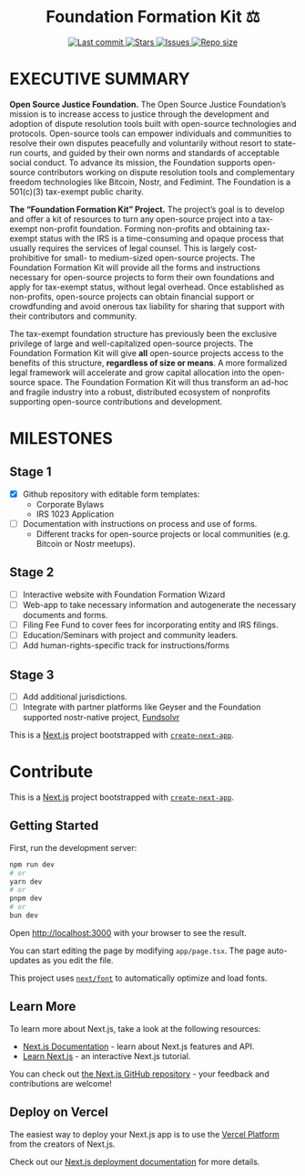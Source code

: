 <div align="center"><p>
    <h1>Foundation Formation Kit ⚖️</h1>
    <a href="https://github.com/Open-Source-Justice-Foundation/foundation-formation-kit/pulse">
      <img alt="Last commit" src="https://img.shields.io/github/last-commit/Open-Source-Justice-Foundation/foundation-formation-kit?style=for-the-badge&logo=starship&color=8bd5ca&logoColor=D9E0EE&labelColor=302D41"/>
    </a>
    <a href="https://github.com/Open-Source-Justice-Foundation/foundation-formation-kit/stargazers">
      <img alt="Stars" src="https://img.shields.io/github/stars/Open-Source-Justice-Foundation/foundation-formation-kit?style=for-the-badge&logo=starship&color=c69ff5&logoColor=D9E0EE&labelColor=302D41" />
    </a>
    <a href="https://github.com/Open-Source-Justice-Foundation/foundation-formation-kit/issues">
      <img alt="Issues" src="https://img.shields.io/github/issues/Open-Source-Justice-Foundation/foundation-formation-kit?style=for-the-badge&logo=bilibili&color=F5E0DC&logoColor=D9E0EE&labelColor=302D41" />
    </a>
    <a href="https://github.com/Open-Source-Justice-Foundation/foundation-formation-kit">
      <img alt="Repo size" src="https://img.shields.io/github/repo-size/Open-Source-Justice-Foundation/foundation-formation-kit?color=%23DDB6F2&label=SIZE&logo=codesandbox&style=for-the-badge&logoColor=D9E0EE&labelColor=302D41" />
    </a>
</div>

# EXECUTIVE SUMMARY

**Open Source Justice Foundation.** The Open Source Justice Foundation’s mission is to increase access to justice through the development and adoption of dispute resolution tools built with open-source technologies and protocols. Open-source tools can empower individuals and communities to resolve their own disputes peacefully and voluntarily without resort to state-run courts, and guided by their own norms and standards of acceptable social conduct. To advance its mission, the Foundation supports open-source contributors working on dispute resolution tools and complementary freedom technologies like Bitcoin, Nostr, and Fedimint. The Foundation is a 501(c)(3) tax-exempt public charity.

**The “Foundation Formation Kit” Project.** The project’s goal is to develop and offer a kit of resources to turn any open-source project into a tax-exempt non-profit foundation. Forming non-profits and obtaining tax-exempt status with the IRS is a time-consuming and opaque process that usually requires the services of legal counsel. This is largely cost-prohibitive for small- to medium-sized open-source projects. The Foundation Formation Kit will provide all the forms and instructions necessary for open-source projects to form their own foundations and apply for tax-exempt status, without legal overhead. Once established as non-profits, open-source projects can obtain financial support or crowdfunding and avoid onerous tax liability for sharing that support with their contributors and community.

The tax-exempt foundation structure has previously been the exclusive privilege of large and well-capitalized open-source projects. The Foundation Formation Kit will give **all** open-source projects access to the benefits of this structure, **regardless of size or means**. A more formalized legal framework will accelerate and grow capital allocation into the open-source space. The Foundation Formation Kit will thus transform an ad-hoc and fragile industry into a robust, distributed ecosystem of nonprofits supporting open-source contributions and development.

# MILESTONES

## Stage 1

- [x] Github repository with editable form templates:
  - Corporate Bylaws
  - IRS 1023 Application
- [ ] Documentation with instructions on process and use of forms.
  - Different tracks for open-source projects or local communities (e.g. Bitcoin or Nostr meetups).

## Stage 2

- [ ] Interactive website with Foundation Formation Wizard
- [ ] Web-app to take necessary information and autogenerate the necessary documents and forms.
- [ ] Filing Fee Fund to cover fees for incorporating entity and IRS filings.
- [ ] Education/Seminars with project and community leaders.
- [ ] Add human-rights-specific track for instructions/forms

## Stage 3

- [ ] Add additional jurisdictions.
- [ ] Integrate with partner platforms like Geyser and the Foundation supported nostr-native project, [Fundsolvr](https://github.com/Open-Source-Justice-Foundation/Fundsolvr)

This is a [Next.js](https://nextjs.org) project bootstrapped with [`create-next-app`](https://nextjs.org/docs/app/api-reference/cli/create-next-app).

# Contribute

This is a [Next.js](https://nextjs.org) project bootstrapped with [`create-next-app`](https://nextjs.org/docs/app/api-reference/cli/create-next-app).

## Getting Started

First, run the development server:

```bash
npm run dev
# or
yarn dev
# or
pnpm dev
# or
bun dev
```

Open [http://localhost:3000](http://localhost:3000) with your browser to see the result.

You can start editing the page by modifying `app/page.tsx`. The page auto-updates as you edit the file.

This project uses [`next/font`](https://nextjs.org/docs/app/building-your-application/optimizing/fonts) to automatically optimize and load fonts.

## Learn More

To learn more about Next.js, take a look at the following resources:

- [Next.js Documentation](https://nextjs.org/docs) - learn about Next.js features and API.
- [Learn Next.js](https://nextjs.org/learn) - an interactive Next.js tutorial.

You can check out [the Next.js GitHub repository](https://github.com/vercel/next.js) - your feedback and contributions are welcome!

## Deploy on Vercel

The easiest way to deploy your Next.js app is to use the [Vercel Platform](https://vercel.com/new?utm_medium=default-template&filter=next.js&utm_source=create-next-app&utm_campaign=create-next-app-readme) from the creators of Next.js.

Check out our [Next.js deployment documentation](https://nextjs.org/docs/app/building-your-application/deploying) for more details.
